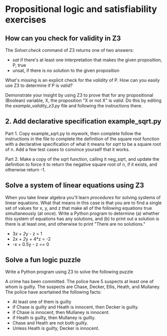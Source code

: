 # Propositional logic and satisfiability exercises

## How can you check for validity in Z3

The *Solver.check* command of Z3 returns one of two answers:

- *sat* if there's at least one interpretation that makes the given proposition, P, true
- unsat, if there is no solution to the given proposition

What's missing is an explicit check for the *validity* of P. How can you easily use Z3 to determine if P is *valid?*

Demonstrate your insight by using Z3 to prove that for any propositional (Boolean) variable, X, the proposition "X or not X" is *valid.* Do this by editing the *example_validity_z3.py* file and following the instructions there.

## 2. Add declarative specification example_sqrt.py

Part 1. Copy example_sqrt.py to mywork, then complete follow the instructions in the file to complete the definition of the square root function with a declarative specification of what it means for *sqrt* to be a square root of n. Add a few test cases to convince yourself that it works.

Part 2. Make a copy of the sqrt function, calling it neg_sqrt, and update the definition to force it to return the negative square root of n, if it exists, and otherwise return -1.

## Solve a system of linear equations using Z3

When you take linear algebra you'll learn *procedures* for solving systems of linear equations. What that means in this case is that you are to find a single set of values for x, y, and z that make all of the following equations true simultaneously (at once). Write a Python program to determine (a) whether this system of equations has any solutions, and (b) to print out a solution is there is at least one, and otherwise to print "There are no solutions."

- 3*x + 2*y - z = 1
- 2*x + 2*y + 4*z = -2
- -x + 0.5y - z == 0

## Solve a fun logic puzzle

Write a Python program using Z3 to solve the following puzzle

A crime has been committed. The police have 5 suspects at least one of whom is guilty. The suspects are Chase, Decker, Ellis, Heath, and Mullaney. The police have acertained the following facts:

- At least one of them is guilty
- if Chase is guilty and Heath is innocent, then Decker is guilty.
- if Chase is innocent, then Mullaney is innocent.
- if Heath is guilty, then Mullaney is guilty.
- Chase and Heath are not both guilty.
- Unless Heath is guilty, Decker is innocent.